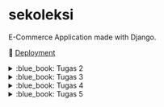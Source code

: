 # sekoleksi

E-Commerce Application made with Django.

:rocket: [Deployment](http://muhammad-vito31-sekoleksi.pbp.cs.ui.ac.id)

<details>
<summary>:blue_book: Tugas 2</summary>

## :blue_book: Tugas 2

### ➡️ Jelaskan bagaimana cara kamu mengimplementasikan _checklist_ di atas secara _step-by-step_ (bukan hanya sekadar mengikuti tutorial).

#### :one: Membuat sebuah proyek Django baru
Pembuatan proyek Django baru dilakukan dengan menjalankan perintah `django-admin startproject <nama_proyek> .` dengan `<nama_proyek>` diganti dengan nama proyek yang diinginkan, untuk proyek ini `sekoleksi`. `.` di akhir perintah menandakan bahwa proyek akan dibuat di direktori di mana perintah tersebut dijalankan.

#### :two: Membuat aplikasi dengan nama `main` pada proyek tersebut
Pembuatan aplikasi `main` pada proyek dilakukan dengan menjalankan perintah `python manage.py startapp main`. Perintah ini akan membuat subdirektori baru bernama `main`. Di dalam subdirektori tersebut, terdapat beberapa _file_ Python untuk keperluan aplikasi `main`. Perlu diperhatikan bahwa perintah tersebut hanya dapat dijalankan di dalam proyek Django yang sudah dibut.

#### :three: Melakukan _routing_ pada proyek agar dapat menjalankan aplikasi `main`
Dalam folder projek, terdapat file `urls.py`. Dalam array `urlpatterns`, tambahkan `path("", include("main.urls"))`, di mana function `include` dan `path` didapatkan dari package `django.urls`. Penambahan ini memuat _urls_ yang didefinisikan di app `main` dan mengonfigurasinya supaya dapat diakses dari proyek.

#### :four: Membuat model pada aplikasi `main` dengan nama `Product`
Pembuatan model `Product` dilakukan dengan menambahkan definisi _class_ `Product` dalam file `main/models.py`. Class `Product` akan _inherit_ class `models.Model` dengan atribut `name`, `price`, dan `description`. Nilai dari masing-masing atribut disesuaikan dengan tipe data yang dibutuhkan.

- `name` memiliki nilai `models.CharField()` karena _value_ yang disimpan berupa string.
- `price` memiliki nilai `models.IntegerField()` karena _value_ yang disimpan berupa angka.
- `description` memiliki nilai `models.TextField()` karena _value_ yang disimpan berupa string.

#### :five: Membuat sebuah fungsi pada `views.py` untuk dikembalikan ke dalam sebuah _template_ HTML yang menampilkan nama aplikasi serta nama dan kelas kamu
Membuat fungsi bernama `show_main` di file `main/views.py`. Fungsi ini mengembalikan sebuah panggilan ke fungsi `render` dari package `django.shortcuts`. Fungsi tersebut akan me-_render_ template yang berada di `main/templates/main.html` dengan menggunakan nilai-nilai yang didefinisikan di argumen ketiga yang berupa nama, npm, dan kelas.

#### :six: Membuat sebuah _routing_ pada `urls.py` aplikasi `main` untuk memetakan fungsi yang telah dibuat pada `views.py`
Dalam folder `main`, terdapat file `urls.py`. Dalam array `urlpatterns`, tambahkan `path("", show_main)` dengan fungsi `show_main` didapatkan dari file `views.py` yang sudah didefinisikan pada step 5. Dengan menambahkan panggilan ke fungsi `path` tersebut, setiap _request_ ke root URL app akan dijalankan fungsi `show_main` yang akan menampilkan nama, npm, serta kelas.

#### :seven: Melakukan _deployment_ ke PWS terhadap aplikasi yang sudah dibuat sehingga nantinya dapat diakses oleh teman-temanmu melalui Internet
Deployment ke PWS dilakukan dengan pertama membuat projek baru di PWS. Lalu, menjalankan perintah yang diberikan, yaitu `git remote add pws <url>` dan `git push main:master`. Dengan ini, PWS akan mendapatkan versi terbaru dari proyek dan dapat di-_run_.

#### :eight: Membuat sebuah `README.md` yang berisi tautan menuju aplikasi PWS yang sudah di-_deploy_, serta jawaban dari beberapa pertanyaan berikut
Membuat file `README.md` dari GitHub web dan menambahkan teks yang dibutuhkan.

### ➡️ Buatlah bagan yang berisi _request client_ ke web aplikasi berbasis Django beserta responnya dan jelaskan pada bagan tersebut kaitan antara `urls.py`, `views.py`, `models.py`, dan berkas `html`.
![image](https://github.com/user-attachments/assets/c17825ad-e24d-4cf3-a0b4-c34f8df6bdcf)

1. **Request dari Client** &mdash; Client akan melakukan request ke server yang akan di-_handle_ oleh Django, dimulai dari `urls.py` yang berada di proyek atau aplikasi yang sesuai.
2. **URL Routing** &mdash; Jika pola URL yang diminta cocok dengan salah satu pola URL di `urls.py`, Django akan mengarahkan request tersebut ke fungsi view di `views.py` yang sesuai.
3. **Penggunaan Database** &mdash; Dalam fungsi view tersebut, dapat dilakukan beberapa aksi, termasuk penggunaan database melalui `models.py`. Sebagai contoh, jika terdapat request berupa pencarian Item berdasarkan nama, `models.py` akan dipakai untuk mencari Item tersebut di database.
4. **Render Template** &mdash; Setelah data selesai diproses, `views.py` akan menggunakan template dari HTML template yang berada di folder `templates/` untuk menyusun respons. Template ini dapat diisi dengan data yang telah diproses dan variabel-variabel lain yang dibutuhkan.
5. **Response ke Client** &mdash; Setelah template HTML selesai di-_render_, Django akan mengirimkan response akhir kembali ke client berupa halaman HTML yang sudah lengkap dengan data yang diminta.

### ➡️ Jelaskan fungsi `git` dalam pengembangan perangkat lunak!
Pada dasarnya git adalah sistem kontrol versi yang digunakan untuk melacak perubahan file menggunakan _commit_. Setiap kali pengembang melakukan _commit_, Git menyimpan versi dari file saat itu, memungkinkan untuk melacak setiap perubahan yang terjadi selama pengembangan. Jika pengembang melakukan kesalahan atau ingin kembali ke versi sebelumnya, Git dengan menggunakan perintah _revert_ yang akan memulihkan versi file tertentu, seolah-olah perubahan setelahnya tidak pernah terjadi, tanpa menghapus riwayat kerja yang sudah ada.

Git memiliki fitur yang bernama _branching_ yang berfungsi untuk membuat cabang yang terpisah dari cabang utama proyek. Dengan _branching_, pengembangan fitur dapat dilakukan di cabang terpisah yang tidak mempengaruhi cabang utama proyek. Setelah fitur selesai dikembangkan dan layak untuk di-_deploy_, pengembang dapat melakukan _merge_ untuk menggabungkan cabang tersebut kembali ke cabang utama. Jika pengembangan fitur tersebut dibatalkan, cabang yang sudah dibuat dapat dihapus dan ini tidak akan mempengaruhi kode lain yang sudah ada di proyek.

Git juga dapat digunakan dengan platform Git, seperti GitHub, GitLab, atau BitBucket, yang memfasilitasi kolaborasi dalam pengembangan proyek. Platform-platform tersebut memudahkan pengembang untuk bekerja dalam tim pada proyek yang sama. Platform-platform tersebut menyediakan fitur seperti Issues untuk pelacakan _bug_ dan tugas, Pull Request untuk _review_ code dan _merge_ ke cabang utama, dan CI/CD untuk otomatisasi pengujian dan _deployment_.

### ➡️ Menurut Anda, dari semua framework yang ada, mengapa framework Django dijadikan permulaan pembelajaran pengembangan perangkat lunak?
Pertama, Django menggunakan bahasa pemrograman Python, yang populer karena kesederhanaannya. Dengan menggunakan Python, Django menjadi lebih mudah untuk dipahami sebagai permulaan dari pengembangan perangkat lunak.

Kedua, Django sudah memiliki banyak fitur bawaan, seperti otentikasi, URL _routing_, ORM, admin panel, dan form handling. Hal ini memungkinkan pengembang untuk lebih fokus pada pengembangan aplikasi dibandingkan mengatur dan membangun fitur-fitur tersebut dari nol.

Ketiga, Django memiliki komunitas aktif yang cukup besar. Komunitas tersebut memberikan banyak sumber belajar terkait Django, seperti tutorial, forum, blog, dan lain sebagainya.

### ➡️ Mengapa model pada Django disebut sebagai ORM?
Object-Relational Mapping (ORM) adalah teknik yang memetakan tabel-tabel dalam database ke objek-objek dalam suatu program, di mana objek ini adalah instance dari suatu class dalam bahasa pemrograman. Dalam konteks Django, model adalah class Python yang dipetakan ke tabel dalam database yang digunakan. Melalui model-model ini, pengembang dapat berinteraksi dengan database hanya dengan memanggil method-method yang tersedia pada class model. Django akan secara otomatis mentranslasikan metode-metode tersebut menjadi query SQL yang akan dijalankan di database. Sebagai contoh, ketika pengembang ingin menyimpan sebuah objek, Django akan mengonversi objek Python menjadi kolom dalam database. Sebaliknya, ketika pengembang ingin mendapatkan data, Django akan mengonversi kolom dalam database menjadi objek Python. Pendekatan ini menyederhanakan pengelolaan data, mengabstraksikan kompleksitas query SQL, dan mempercepat pengembangan aplikasi.
</details>

<details>
<summary>:blue_book: Tugas 3</summary>
    
## :blue_book: Tugas 3

### :arrow_right: Jelaskan mengapa kita memerlukan _data delivery_ dalam pengimplementasian sebuah platform?
_Data delivery_ penting untuk diimplementasi pada sebuah platform untuk memungkinkan terjadinya pertukaran informasi antara sistem-sistem yang terlibat. Komunikasi ini terjadi melalui protokol HTTP, di mana data dikirimkan dalam bentuk HTTP _request_ dan diterima sebagai HTTP _response_. Dalam praktiknya, _data delivery_ memungkinkan berbagai macam operasi, seperti pengiriman input dari pengguna ke _server_, pengambilan data, hingga interaksi dengan layanan eksternal.

### :arrow_right: Menurutmu, mana yang lebih baik antara XML dan JSON? Mengapa JSON lebih populer dibandingkan XML?
1. **Sintaks yang lebih sederhana** &mdash; Salah satu alasan JSON lebih populer dibandingkan XML adalah sintaksnya. Sintaks dari JSON lebih mudah dibaca dibandingkan XML. JSON menggunakan pasangan _key-value_ dengan petik dua, kurung kurawal, dan kurung siku, sedangkan XML menggunakan tag pembuka dan penutup yang membuat XML lebih sulit untuk di-_manage_.
2. **Integrasi dengan JavaScript** &mdash; JSON adalah akronim dari JavaScript Object Notation. JavaScript sendiri adalah bahasa yang digunakan untuk pengembangan web. Dengan demikian, penggunaan JSON dalam konteks pengembangan web lebih disukai karena lebih mudah untuk dipakai dengan JavaScript dengan menggunakan fungsi `JSON.parse`. Di sisi lain, XML harus menggunakan _parser_ XML tambahan yang akan menambah kompleksitas aplikasi.
3. **JSON lebih ringkas** &mdash; Seperti pada poin 1, XML menggunakan tag pembuka dan penutup, sedangkan JSON menggunakan pasangan _key-value_. Hal ini menyebabkan berkas JSON cenderung lebih kecil daripada berkas XML untuk representasi data yang sama. 

### :arrow_right: Jelaskan fungsi dari method `is_valid()` pada form Django dan mengapa kita membutuhkan method tersebut?
Method `is_valid()` pada Django digunakan untuk melakukan validasi terhadap data yang dikirim dari klien. Validasi ini perlu dilakukan untuk mengecek apakah data tersebut sudah sesuai dengan batasan dan aturan yang telah ditetapkan di form. Sebagai contoh, sebuah aplikasi menerima _field_ `harga` yang bertipe _integer_. Jika klien mengirimkan harga dalam bentuk _string_, tanpa validasi, akan terjadi berbagai error pada aplikasi yang tidak diinginkan saat aplikasi mencoba untuk memproses data tersebut.

Method `is_valid()` bertindak sebagai "penjaga gerbang" yang memastikan data yang diterima valid. Jika validasi berhasil, `is_valid()` akan mengembalikan nilai `True` dan aplikasi melanjutkan proses seperti biasa. Namun, jika validasi gagal, Django akan menyimpan pesan error yang terjadi, dan `is_valid()` akan mengembalikan nilai `False`. Dengan cara ini, error tersebut dapat ditangani dengan menampilkan pesan yang sesuai kepada klien.

### :arrow_right: Mengapa kita membutuhkan `csrf_token` saat membuat form di Django? Apa yang dapat terjadi jika kita tidak menambahkan `csrf_token` pada form Django? Bagaimana hal tersebut dapat dimanfaatkan oleh penyerang?
Penggunaan token CSRF adalah salah satu tindakan untuk mencegah terjadinya serangan CSRF. Secara sederhana, serangan CSRF adalah serangan di mana sebuah situs berbahaya memanfaatkan sesi login situs lain untuk melakukan aksi di situs tersebut tanpa sepengetahuan pengguna. Token CSRF berfungsi sebagai lapisan verifikasi tambahan yang memastikan bahwa aksi yang diterima oleh _server_ adalah permintaan yang sah dari pengguna, bukan dari situs berbahaya.

Dalam Django, setiap kali form dibuat, _server_ akan membuat token CSRF yang unik dan menanamkannya dalam form. Saat form tersebut dikirim oleh pengguna, token tersebut akan dikembalikan ke _server_. _Server_ kemudian memeriksa apakah token CSRF yang diterima adalah token sah yang sebelumnya pernah dibuat. Jika token cocok, aksi tersebut dianggap sah dan diproses. Jika token tersebut tidak cocok, permintaan akan ditolak untuk meminimalisasi potensi terjadinya serangan.

### :arrow_right: Jelaskan bagaimana cara kamu mengimplementasikan _checklist_ di atas secara _step-by-step_ (bukan hanya sekadar mengikuti tutorial).

#### :one: Membuat input form untuk menambahkan objek model pada app sebelumnya.
Forms dalam Django didefinisikan dalam sebuah berkas bernama `forms.py`, yang biasanya diletakkan dalam folder aplikasi. Untuk membuat form, saya menambahkan berkas `forms.py` ke dalam folder `main` dan mendefinisikan kelas `ProductForm`. Kelas ini digunakan sebagai wadah untuk pembuatan objek `Product` baru.

```python3
# main/forms.py

from django.forms import ModelForm
from .models import Product

class ProductForm(ModelForm):
    class Meta:
        model = Product
        fields = ['name', 'price', 'description']
```

Selanjutnya, untuk menampilkan form pembuatan produk baru, saya menambahkan berkas template baru bernama `create_product.html` yang diletakkan di folder `main/templates`. Template ini berisi form yang akan digunakan oleh pengguna untuk membuat produk baru.

```django
{% comment %} create_product.html {% endcomment %}

{% extends 'base.html' %}

{% block content %}
<h1>Add New Product</h1>

<form method="POST">
  {% csrf_token %}
  <table>
    {{ form.as_table }}
    <tr>
      <td></td>
      <td>
        <input type="submit" value="Add Product" />
      </td>
    </tr>
  </table>
</form>
{% endblock content %}
```

Di dalam berkas `main/views.py`, saya membuat fungsi baru bernama `create_product`. Fungsi ini bertugas untuk memproses permintaan dari pengguna untuk membuat produk baru dengan menggunakan kelas `ProductForm` di `main/forms.py`. Fungsi ini akan menangani permintaan GET untuk menampilkan form pembuatan produk dan POST untuk memproses data.

```python3
# main/views.py

def create_product(request):
    form = ProductForm(request.POST or None)

    if form.is_valid() and request.method == 'POST':
        form.save()
        return redirect('main:show_main')

    return render(request, 'create_product.html', { 'form': form })
```

Terakhir, dalam berkas `main/urls.py`, saya menghubungkan rute _path_ `/create-product` ke fungsi `create_product`.

```python3
# main/urls.py

urlpatterns = [
    # ...
    path('create-product', create_product, name='create_product'),
    # ...
]
```

Dengan demikian, ketika pengguna mengunjungi halaman `/create-product`, mereka dapat mengisi form untuk menambahkan produk baru, dan setelah data divalidasi, produk tersebut akan disimpan dalam basis data.

#### :two: Tambahkan 4 fungsi views baru untuk melihat objek yang sudah ditambahkan dalam format XML, JSON, XML by ID, dan JSON by ID.
Dalam berkas `main/views.py`, saya definisikan 4 fungsi baru, yaitu `show_xml`, `show_xml_by_id`, `show_json`, dan `show_json_by_id`. Masing-masing fungsi ini berfungsi sesuai dengan namanya, `show_xml` dan `show_json` akan menampilkan seluruh produk dalam XML dan JSON, `show_xml_by_id` dan `show_json_by_id` akan menampilkan produk berdasarkan ID dalam XML dan JSON.

```python3
# main/views.py

def show_xml(request):
    data = Product.objects.all()
    return HttpResponse(serializers.serialize('xml', data), content_type='application/xml')

def show_xml_by_id(request, id):
    data = Product.objects.filter(pk=id)
    return HttpResponse(serializers.serialize('xml', data), content_type='application/xml')

def show_json(request):
    data = Product.objects.all()
    return HttpResponse(serializers.serialize('json', data), content_type='application/json')

def show_json_by_id(request, id):
    data = Product.objects.filter(pk=id)
    return HttpResponse(serializers.serialize('json', data), content_type='application/json')
```

#### :three: Membuat routing URL untuk masing-masing views yang telah ditambahkan pada poin 2.
Dalam berkas `main/urls.py`, saya memperbarui variabel `urlpatterns` dengan menambahkan rute untuk keempat fungsi yang baru didefinisi. Rute-rute ini memastikan bahwa permintaan ke URL akan ditangani oleh fungsi yang sesuai.

```python3
# main/urls.py

urlpatterns = [
    # ...
    path('xml/', show_xml, name='show_xml'),
    path('xml/<str:id>/', show_xml_by_id, name='show_xml'),
    path('json/', show_json, name='show_json'),
    path('json/<str:id>', show_json_by_id, name='show_json'),
    # ...
]
```

### :camera_flash: Postman Screenshots

#### :one: XML
![image](https://github.com/user-attachments/assets/3cc72ad1-d050-4ac1-b85d-db79bf64c13d)

#### :two: JSON
![image](https://github.com/user-attachments/assets/9f4abf90-69df-4fc9-9257-53b9ea458726)

#### :three: XML by ID
![image](https://github.com/user-attachments/assets/838b5061-2cb7-4998-ba2e-8614ee7cc4f6)

#### :four: JSON by ID
![image](https://github.com/user-attachments/assets/0d463b05-da98-4e74-ba26-97441e034d42)
</details>

<details>
<summary>:blue_book: Tugas 4</summary>

## :blue_book: Tugas 4

### :arrow_right: Apa perbedaan antara `HttpResponseRedirect()` dan `redirect()`
Redirect dalam HTTP diatur menggunakan _status codes_ dalam rentang `3xx`. Salah satu cara untuk menangani _redirect_ di Django adalah dengan menggunakan `HttpResponseRedirect`, yang merupakan sebuah subclass dari `HttpResponse`. Kelas ini secara otomatis menetapkan _status code_ 302, yaitu _status code_ standar untuk HTTP _redirect_.

Fungsi `redirect` adalah fungsi pembantu yang secara internal akan menghasilkan _response_ HTTP dengan _status code_ 302, sama seperti `HttpResponseRedirect`. Fungsi ini dapat menerima argumen berupa `model`, `view`, atau `url` dan secara otomatis menentukan _path_ yang dituju berdasarkan konteks projek Django.

Secara umum, fungsi `redirect` lebih fleksibel daripada class `HttpResponseRedirect`. `HttpResponseRedirect` hanya digunakan untuk membuat _response_ HTTP dengan _status code_ yang berada di jangkauan `3xx`. Fungsi `redirect` tidak hanya menyediakan _response_ 302, tetapi juga berintegrasi dengan projek Django, sehingga lebih mudah untuk digunakan.

### :arrow_right: Jelaskan cara kerja penghubungan model `Product` dengan `User`!
Penghubungan model `Product` dengan `User` dilakukan dengan relasi menggunakan `models.ForeignKey`. 

```python
class Product(models.Model):
    user = models.ForeignKey(User, on_delete=models.CASCADE)

    id = models.UUIDField(primary_key=True, default=uuid.uuid4, editable=False)
    name = models.CharField(max_length=255)
    price = models.IntegerField()
    description = models.TextField()
```

Pada kode tersebut, `Product` terhubung dengan `User` melalui field `user`. Field tersebut mendeklarasikan bahwa banyak `Product` dapat dimiliki oleh seorang `User`, menciptakan relasi _one-to-many_. Penggunaan `on_delete=models.CASCADE` berarti jika sebuah `User` dihapus, semua `Product` yang terhubung dengan `User` tersebut ikut dihapus.

### :arrow_right: Apa perbedaan antara authentication dan authorization, apakah yang dilakukan saat pengguna login? Jelaskan bagaimana Django mengimplementasikan kedua konsep tersebut.
Autentikasi adalah proses verifikasi identitas pengguna. Proses autentikasi memastikan bahwa pengguna benar-benar merupakan pengguna yang dia klaim. Otorisasi adalah proses yang menentukan apakah seorang pengguna memiliki hak akses terhadap suatu _resource_. Secara umum, autentikasi menentukan siapa pengguna tersebut dan otorisasi menentukan hak akses yang dimiliki oleh seorang pengguna.

Saat pengguna login, autentikasi akan memverifikasi identitas mereka melalui username dan password. Lalu, username dan password tersebut akan dibandingkan dengan data yang tersimpan dalam basis data. Setelah berhasil diautentikasi, pengguna dapat diotorisasi untuk mengakses fitur-fitur tertentu sesuai dengan hak akses mereka.

Django mengimplementasikan autentikasi melalui modul `django.contrib.auth`. Django menyediakan fungsi-fungsi bawaan untuk memverifikasi identitas pengguna, seperti `login` dan `logout`. Selain itu, Django menyediakan model `User` untuk menyimpan data-data pengguna. Otorisasi dalam Django diterapkan melalui sistem permissions dan groups yang fleksibel, memungkinkan pengembang untuk mengatur hak izin sesuai kebutuhan. Hak akses setiap pengguna dapat diatur secara individu, maupun berdasarkan grup yang mereka ikuti.

### :arrow_right: Bagaimana Django mengingat pengguna yang telah login? Jelaskan kegunaan lain dari cookies dan apakah semua cookies aman digunakan?
Django mengingat pengguna yang sudah login dengan menggunakan _session_ dan _cookies_. Saat pengguna berhasil login, Django menyimpan informasi sesi mereka dalam basis data, yang berisi informasi penting seperti identitas pengguna. Kemudian, Django mengirimkan sebuah session ID ke klien dalam bentuk _cookie_. Setiap kali pengguna mengunjungi halaman dalam aplikasi, _cookie_ ini akan dikirimkan kembali ke _server_. Lalu, Django akan membaca _cookie_ tersebut untuk mengambil session ID dan membandingkannya dengan informasi sesi yang tersimpan dalam basis data. Jika terdapat sesi yang cocok dengan session ID, Django dapat membaca informasi pengguna terkait dan melanjutkan interaksi tanpa perlu pengguna untuk login ulang.

Cookies juga memiliki fungsi lain selain untuk _session management_. Cookies biasa digunakan untuk menyimpan data pada browser klien, seperti preferensi pengguna dan data sementara. Cookies juga berfungsi untuk pelacakan aktivitas pengguna, memungkinkan situs untuk menyesuaikan konten atau iklan berdasarkan perilaku pengguna.

Cookies memiliki beberapa konfigurasi untuk mengatur bagaimana cookie tersebut bekerja. Jika sebuah cookie tidak diatur dengan tepat, cookie tersebut dapat menjadi celah untuk dieksploitasi penyerang untuk mencuri data dengan menggunakan sesi pengguna. Beberapa konfigurasi cookie yang perlu diperhatikan adalah sebagai berikut.

1. **HttpOnly** &mdash; Cookie dengan atribut `HttpOnly` tidak dapat diakses oleh JavaScript yang membantu mencegah serangan XSS.
2. **Secure** &mdash; Cookie dengan atribut `Secure` hanya dapat dikirim melalui HTTPS, bukan HTTP. Dengan demikian, data dalam cookie akan terenkripsi dan terjaga saat pengiriman.
3. **SameSite** &mdash; Atribut `SameSite` mengatur apakah sebuah cookie dapat dikirim dengan sebuah permintaan yang akan dilaksanakan. Atribut ini membantu melindungi dari serangan CSRF.
4. **Expiration** &mdash; Atribut `Expiration` mengatur kapan sebuah cookie kadaluwarsa. Adanya waktu kadaluwarsa mengurangi risiko terjadinya serangan dengan memperkecil jendela bagi penyerang untuk mengambil cookie dari pengguna.

### :arrow_right: Jelaskan bagaimana cara kamu mengimplementasikan checklist di atas secara step-by-step (bukan hanya sekadar mengikuti tutorial).

#### :one: Mengimplementasikan fungsi registrasi, login, dan logout untuk memungkinkan pengguna untuk mengakses aplikasi sebelumnya dengan lancar.
1. Membuat tiga fungsi di `main/views.py`, yaitu `register_user`, `login_user`, dan `logout_user`. Fungsi `register_user` dan `login_user` memanfaatkan class yang disediakan oleh Django, yaitu `UserCreationForm` dan `AuthenticationForm`. 
   ```python
   # ...

   # digunakan ketika seorang pengguna ingin membuat akun baru
   def register_user(request):
       if request.method == "POST":
           form = UserCreationForm(request.POST)
    
           if form.is_valid():
               form.save()
               messages.success(request, 'Your account has been successfully created!')
               return redirect('main:login')
    
       form = UserCreationForm()
       return render(request, 'register.html', { 'form': form })

   # digunakan ketika seorang pengguna ingin login menggunakan akun mereka
   def login_user(request: HttpRequest):
       if request.method == "POST":
           form = AuthenticationForm(data=request.POST)
    
           if form.is_valid():
               user = form.get_user()
               login(request, user)
    
               response = HttpResponseRedirect(reverse('main:show_main'))
               response.set_cookie('last_login', str(datetime.now()))
               return response
    
       form = AuthenticationForm(request)
       return render(request, 'login.html', { 'form': form })

   # digunakan ketika seorang pengguna ingin logout dari akun mereka
   def logout_user(request: HttpRequest):
       logout(request)
       return redirect('main:login')

   # ...
   ```
2. Masing-masing fungsi tersebut dipetakan ke `register/`, `login/`, dan `logout/` dalam `main/urls.py`, supaya dapat diakses.
   ```python
   urlpatterns = [
       # ...
       path('register/', register_user, name='register'),
       path('login/', login_user, name='login'),
       path('logout/', logout_user, name='logout'),
       # ...
   ]
   ```
3. Perlu juga menambahkan _decorator_ `@login_required(login_url='/login')` untuk _views_ yang pengguna perlu login, seperti `/`, dan `/create-product`. Jika pengguna yang belum terautentikasi mencoba untuk mengunjungi halaman tersebut, mereka akan diarahkan ke halaman login terlebih dahulu.
4. Ketika seorang pengguna pertama kali mengunjungi aplikasi, pengguna tersebut akan diarahkan ke formulir login. Setelah berhasil login, pengguna dapat menggunakan aplikasi dengan penuh, seperti mengunjungi _dashboard_ dan menambahkan `Product`.

#### :two: Membuat dua akun pengguna dengan masing-masing tiga dummy data menggunakan model yang telah dibuat pada aplikasi sebelumnya untuk setiap akun di lokal.

##### Akun dengan Username `A`

![image](https://github.com/user-attachments/assets/7c42400b-b6a8-4552-bb21-d81731b95e31)
![image](https://github.com/user-attachments/assets/b5bcf6a1-6cd5-4207-8064-8f08c375e5b7)
![image](https://github.com/user-attachments/assets/c5fa26b7-0f81-4947-9e68-1beed063624e)
![image](https://github.com/user-attachments/assets/9b959179-3d82-4327-b867-9f5404d90cb3)
![image](https://github.com/user-attachments/assets/b0b7036e-cb54-40d0-a6da-f70c9601e714)

##### Akun dengan Username `B`

![image](https://github.com/user-attachments/assets/9744df57-0903-417a-9d49-53a6e5ba40cd)
![image](https://github.com/user-attachments/assets/b5639afb-43b7-4ee5-bf31-08dde8d08de6)
![image](https://github.com/user-attachments/assets/2e18372d-07d3-4fb9-9944-899ed53b2e4f)
![image](https://github.com/user-attachments/assets/0df6981e-38f7-421c-8533-4ce3e09ced25)
![image](https://github.com/user-attachments/assets/5255ef5b-3ae2-49f6-acbb-4e38f4c10088)


#### :three: Menghubungkan model Product dengan User.
Penghubungan dilakukan dengan menambahkan _field_ pada model `Product`, yaitu field `user` dengan value berupa `models.ForeignKey`. Penambahan ini akan menghubungkan `User` dengan `Product` menggunakan relasi _one-to-many_, yang berarti seorang `User` dapat memiliki banyak `Product`. Perubahan pada model `Product` secara lengkap adalah sebagai berikut.

```python
class Product(models.Model):
    # tambahkan field ini
    user = models.ForeignKey(User, on_delete=models.CASCADE)

    id = models.UUIDField(primary_key=True, default=uuid.uuid4, editable=False)
    name = models.CharField(max_length=255)
    price = models.IntegerField()
    description = models.TextField()
```

##### Penjelasan `models.ForeignKey`
- `User` menandakan bahwa foreign key yang dibuat menunjuk ke sebuah baris dalam tabel `User`.
- `on_delete=models.CASCADE` menandakan bahwa ketika seorang `User` dihapus, `Product` yang terhubung dengan `User` tersebut juga dihapus.

#### :four: Menampilkan detail informasi pengguna yang sedang logged in seperti username dan menerapkan cookies seperti last login pada halaman utama aplikasi.
1. Pada view `login_user`, dibuat supaya ketika seorang pengguna mencoba untuk log in dan berhasil, sebuah cookie dengan nama `last_login` akan dibuat dengan isi waktu saat pengguna login.
   ```python
   def login_user(request: HttpRequest):
       if request.method == "POST":
           form = AuthenticationForm(data=request.POST)
    
           if form.is_valid():
               user = form.get_user()
               login(request, user)
    
               response = HttpResponseRedirect(reverse('main:show_main'))
               response.set_cookie('last_login', str(datetime.now()))
               return response
    
       form = AuthenticationForm(request)
       return render(request, 'login.html', { 'form': form })
   ```
2. Data `username` dapat diambil dari object `request.user` yang berisi data pengguna yang sedang log in. Cookies tersedia pada dictionary `request.COOKIES`. Pengimplementasian cookie _last login_ dimulai dari fungsi _view_ `login_user`. Kedua data tersebut tersedia dalam fungsi view `show_main`.
   ```python
   @login_required(login_url='/login')
   def show_main(request: HttpRequest):
       products = Product.objects.filter(user=request.user)
    
       return render(request, "main.html", {
           "name": request.user.username,
           "npm": "2306152411",
           "class": "F",
           "products": products,
           "last_login": request.COOKIES['last_login'],
       })
   ```
3. Data nama dan last login diserahkan ke template `main.html`. Dalam template tersebut, dapat ditampilkan datanya dengan menggunakan kurung kurawal ganda.
   ```django
   <p>{{ name }}<p>
   <h5>Sesi terakhir login: {{ last_login }}</h5>
   ```

</details>

<details>
<summary>:blue_book: Tugas 5</summary>

# :blue_book: Tugas 5

### :arrow_right: Jika terdapat beberapa CSS selector untuk suatu elemen HTML, jelaskan urutan prioritas pengambilan CSS selector tersebut!
Jika sebuah elemen HTML memiliki beberapa CSS selector, prioritasnya ditentukan berdasarkan spesifisitas, _important rules_, dan urutan pendefinisian.

1. `!important` _rules_ &mdash; Jika terdapat CSS _rule_ dengan tag `!important`, _rule_ tersebut akan memiliki prioritas tertinggi dan menimpa _rule_ lain dengan selector lain.
    ```html
    <p id="text" class="text" style="color: blue;">Hello World</p>
    ```
    ```css
    p {
        color: red !important;
    }
    ```
    Teks "Hello World" di atas akan berwarna merah karena CSS _rule_ yang mendefinisikan memiliki atribut `!important` sehingga prioritasnya paling tinggi.

3. Inline Styles &mdash; CSS _rule_ yang didefinisikan secara inline di HTML tag akan memiliki prioritas yang tinggi.
    ```html
    <p id="text" class="text" style="color: blue;">Hello World</p>
    ```
    ```css
    #text {
        color: red;
    }
    ```
    Teks "Hello World" di atas akan berwarna biru karena _inline style_ memiliki prioritas yang lebih tinggi daripada _selector_ ID.

4. ID
    ```html
    <p id="text" class="text">Hello World</p>
    ```
    ```css
    #text {
        color: red;
    }

    .text {
        color: green;
    }
    ```
    Teks "Hello World" di atas akan berwarna merah karena _selector_ ID memiliki prioritas yang lebih tinggi daripada _selector class_.

5. Classes, pseudo-classes, attribute selectors
    ```html
    <p class="text">Hello World</p>
    ```
    ```css
    .text {
        color: red;
    }

    p {
        color: blue;
    }
    ```
    Teks "Hello World" di atas akan berwarna merah karena _selector class_ memiliki prioritas yang lebih tinggi daripada _selector_ elemen.

6. Elements and pseudo-elements
    ```html
    <p>Hello World</p>
    ```
    ```css
    p {
        color: red;
    }
    ```
    Teks "Hello World" di atas akan berwarna merah karena didefinisikan menggunakan _selector_ elemen.

7. Urutan dalam CSS Stylesheet &mdash; Jika terdapat dua CSS _rule_ yang mendefinisikan dengan prioritas yang sama, CSS _rule_ yang didefinisikan terakhir pada _stylesheet_ akan diterapkan.
   ```html
   <p>Hello World</p>
   ```
   ```css
   p {
       color: red;
   }

   p {
       color: blue;
   }
   ```
   Teks "Hello World" di atas akan berwarna biru karena _rule_ CSS yang mendefinisikan warna biru lebih akhir daripada _rule_ CSS yang mendefinisikan warna merah.

### :arrow_right: Mengapa _responsive design_ menjadi konsep yang penting dalam pengembangan aplikasi web? Berikan contoh aplikasi yang sudah dan belum menerapkan responsive design!
_Responsive design_ adalah pendekatan desain web di mana sebuah tampilan dapat beradaptasi dengan berbagai ukuran layar yang ada, seperti untuk desktop, tablet, dan perangkat mobile. Salah satu aspek penting dari penerapan _responsive design_ adalah pengalaman pengguna. Sebuah tampilan web yang responsif akan memiliki pengalaman pengguna yang lebih baik dibandingkan tampilan web yang tidak responsif. Tampilan web yang hanya dirancang untuk ukuran layar besar, seperti desktop, akan sulit untuk dipakai jika web tersebut diakses menggunakan gawai dengan ukuran layar kecil, seperti mobile. Hal ini dapat menyebabkan elemen-elemen pada halaman tampak kecil, tidak proporsional, sulit dijangkau, dan mengurangi kenyamanan pengguna. Sebaliknya, jika web tersebut sudah menerapkan _responsive design_, pengguna yang menggunakan melalui mobile tidak akan menemui masalah apa pun karena tampilannya sudah didesain sedemikian hingga supaya beradaptasi ke ukuran layar yang bervariasi.

Secara umum, sebagian besar web modern sudah mengimplementasikan _responsive design_, terutama pada situs-situs populer seperti Twitter, YouTube, dan Google. Hal ini dapat dilihat dengan mengunjungi web-web tersebut menggunakan mobile, di mana setiap elemen tampil secara proporsional dan tidak ada yang rusak. Namun, masih ada beberapa web yang digunakan sekarang yang belum mengimplementasikan _responsive design_. Salah satu contohnya adalah SiakNG. Ketika diakses melalui perangkat mobile, tampilan SiakNG menunjukkan elemen-elemen yang terlalu kecil, sehingga pengguna perlu memperbesar layar untuk berinteraksi dengan nyaman.

### :arrow_right: Jelaskan perbedaan antara margin, border, dan padding, serta cara untuk mengimplementasikan ketiga hal tersebut!

#### Margin
Margin adalah jarak luar antara elemen dengan elemen lain di sekitarnya. Margin tidak memiliki warna dan mengosongkan daerah di luar border.
```css
div {
    margin: 10px;
}
```
CSS di atas mendefinisikan margin sebesar `10px` untuk semua sisi pada elemen `div`.

#### Border
Border adalah garis yang mengelilingi elemen yang berada diantara padding dan margin. Border dapat diberi warna, lebar, dan _style_ (solid, double, dash, dan seterusnya). Setiap sisi border dapat diatur secara independen.
```css
div {
    border: 1px solid black;
}
```
CSS di atas mendefinisikan border untuk elemen `div` dengan style solid, selebar 1 pixel, dan berwarna hitam.

#### Padding
Padding adalah jarak antara isi elemen dengan border. Padding menciptakan area dalam elemen di antara border dengan isi elemen.
```css
div {
    padding: 10px;
}
```
CSS di atas mendefinisikan padding sebesar `10px` untuk semua sisi pada elemen `div`.

### :arrow_right: Jelaskan konsep flex box dan grid layout beserta kegunaannya!

#### Flexbox
Flexbox dalam CSS adalah sistem layout 1 dimensi dalam CSS yang digunakan untuk menyusun elemen dalam sebuah container, baik secara horizontal maupun vertikal. Arab dari flexbox dapat diatur menggunakan properti `flex-direction` yang dapat berupa `row`, `row-reverse`, `column`, atau `column-reverse`. `row` untuk horizontal dan `column` untuk vertikal. Flexbox memungkinkan elemen-elemen dalam container untuk menyesuaikan diri dengan ruang yang tersisa.

Dengan flexbox, posisi elemen dalam container dapat dengan mudah diatur di sepanjang sumbu utama (_main axis_) dan sumbu sekunder (_cross axis_) dengan properti berikut.
1. `justify-content`: Mengatur distribusi elemen pada sumbu utama.
2. `align-items`: Mengatur distribusi elemen pada sumbu sekunder.

Flexbox juga memungkinkan untuk mendistribusikan ruang yang tersedia secara proporsional antara elemen dalam container dengan menggunakan properti berikut.
1. `flex-grow`: Mengatur perilaku elemen terhadap ruang yang tersisa, apakah elemen tersebut akan berkembang mengisi ruang yang tersisa, atau tetap pada ukurannya.
2. `flex-shrink`: Mengatur perilaku elemen terhadap ruang yang terbatas, apakah elemen tersebut akan menyusut memberikan tempat ke elemen lain, atau tetap pada ukurannya. 
3. `flex-basis`: Mengatur ukuran inisial elemen sebelum elemen tersebut tumbuh atau menyusut.

Flexbox ideal untuk mengatur posisi elemen dalam 1 dimensi, seperti:
1. Navbar dan sidebar dengan mengatur elemen-elemen _button_ dan _link_ dalam posisi horizontal atau vertikal.
2. List produk yang tersusun dalam satu baris atau satu kolom.
3. Menengahkan secara vertikal elemen-elemen yang berada dalam satu baris.

#### Grid
Grid adalah sistem layout 2 dimensi yang menggunakan baris dan kolom untuk menaruh elemennya. 

Grid bekerja dengan menggunakan sistem baris dan kolom. Pengembang dapat mengatur jumlah baris dan kolom dan mendefinisikan besarnya dengan menggunakan properti sebagai berikut.
1. `grid-template-columns`: Mengatur jumlah kolom dan ukuran masing-masing kolom pada grid.
2. `grid-template-rows`: Mengatur jumlah baris dan ukuran masing-masing baris pada grid.

Grid ideal untuk mengatur posisi elemen dalam 2 dimensi, seperti:
1. Menyusun galeri yang rapi dan terstruktur dengan baris dan kolom yang konsisten
2. Layout halaman utama yang lumayan kompleks dengan header, sidebar, konten utama, dan footer.

#### Perbedaan Utama Flexbox dan Grid
1. Flexbox mengatur elemen satu per satu sepanjang sumbu utama, sedangkan grid mengatur elemen sepanjang dua sumbu secara bersamaan.
2. Flexbox lebih cocok untuk mengatur elemen pada satu sumbu saja, horizontal atau vertikal. Grid lebih cocok untuk mengatur elemen pada dua sumbu, horizontal dan vertikal.

### :arrow_right: Jelaskan bagaimana cara kamu mengimplementasikan checklist di atas secara step-by-step (bukan hanya sekadar mengikuti tutorial)!

#### :one: Kustomisasi halaman _login_, _register_, dan tambah _product_ semenarik mungkin.
TODO

#### :two: Kustomisasi halaman daftar _product_ menjadi lebih menarik dan _responsive_. Kemudian, perhatikan kondisi berikut: Jika pada aplikasi belum ada _product_ yang tersimpan, halaman daftar _product_ akan menampilkan gambar dan pesan bahwa belum ada product yang terdaftar. Jika sudah ada product yang tersimpan, halaman daftar product akan menampilkan detail setiap product dengan menggunakan _card_ (tidak boleh sama persis dengan desain pada Tutorial!).
TODO

#### :three: Untuk setiap _card product_, buatlah dua buah button untuk mengedit dan menghapus product pada card tersebut!
TODO

#### :four: Buatlah _navigation bar (navbar)_ untuk fitur-fitur pada aplikasi yang responsive terhadap perbedaan ukuran device, khususnya _mobile_ dan _desktop_.
TODO

</details>
